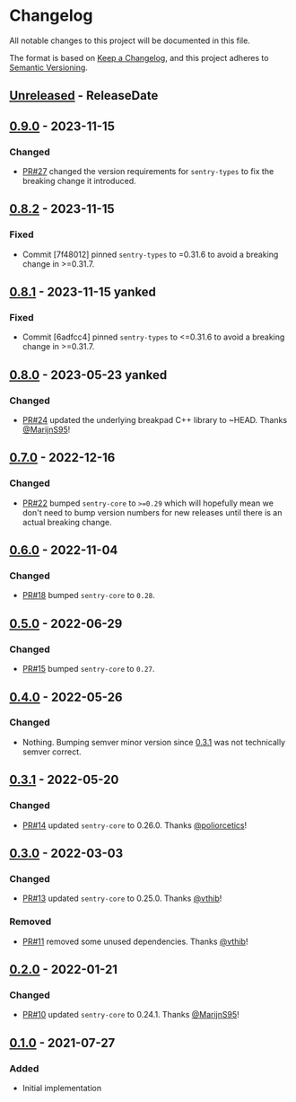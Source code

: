 <!-- markdownlint-disable blanks-around-headings blanks-around-lists no-duplicate-heading -->

# Changelog
All notable changes to this project will be documented in this file.

The format is based on [Keep a Changelog](https://keepachangelog.com/en/1.0.0/),
and this project adheres to [Semantic Versioning](https://semver.org/spec/v2.0.0.html).

<!-- next-header -->
## [Unreleased] - ReleaseDate
## [0.9.0] - 2023-11-15
### Changed
- [PR#27](https://github.com/EmbarkStudios/sentry-contrib-rust/pull/27) changed the version requirements for `sentry-types` to fix the breaking change it introduced.

## [0.8.2] - 2023-11-15
### Fixed
- Commit [7f48012] pinned `sentry-types` to =0.31.6 to avoid a breaking change in >=0.31.7.

## [0.8.1] - 2023-11-15 **yanked**
### Fixed
- Commit [6adfcc4] pinned `sentry-types` to <=0.31.6 to avoid a breaking change in >=0.31.7.

## [0.8.0] - 2023-05-23 **yanked**
### Changed
- [PR#24](https://github.com/EmbarkStudios/sentry-contrib-rust/pull/24) updated the underlying breakpad C++ library to ~HEAD. Thanks [@MarijnS95](https://github.com/MarijnS95)!

## [0.7.0] - 2022-12-16
### Changed
- [PR#22](https://github.com/EmbarkStudios/sentry-contrib-rust/pull/22) bumped `sentry-core` to `>=0.29` which will hopefully mean we don't need to bump version numbers for new releases until there is an actual breaking change.

## [0.6.0] - 2022-11-04
### Changed
- [PR#18](https://github.com/EmbarkStudios/sentry-contrib-rust/pull/18) bumped `sentry-core` to `0.28`.

## [0.5.0] - 2022-06-29
### Changed
- [PR#15](https://github.com/EmbarkStudios/sentry-contrib-rust/pull/15) bumped `sentry-core` to `0.27`.

## [0.4.0] - 2022-05-26
### Changed
- Nothing. Bumping semver minor version since [0.3.1] was not technically semver correct.

## [0.3.1] - 2022-05-20
### Changed
- [PR#14](https://github.com/EmbarkStudios/sentry-contrib-rust/pull/14) updated `sentry-core` to 0.26.0. Thanks [@poliorcetics](https://github.com/poliorcetics)!

## [0.3.0] - 2022-03-03
### Changed
- [PR#13](https://github.com/EmbarkStudios/sentry-contrib-rust/pull/13) updated `sentry-core` to 0.25.0. Thanks [@vthib](https://github.com/vthib)!

### Removed
- [PR#11](https://github.com/EmbarkStudios/sentry-contrib-rust/pull/11) removed some unused dependencies. Thanks [@vthib](https://github.com/vthib)!

## [0.2.0] - 2022-01-21
### Changed
- [PR#10](https://github.com/EmbarkStudios/sentry-contrib-rust/pull/10) updated `sentry-core` to 0.24.1. Thanks [@MarijnS95](https://github.com/MarijnS95)!

## [0.1.0] - 2021-07-27
### Added
- Initial implementation

<!-- next-url -->
[Unreleased]: https://github.com/EmbarkStudios/sentry-contrib-rust/compare/0.9.0...HEAD
[0.9.0]: https://github.com/EmbarkStudios/sentry-contrib-rust/compare/0.8.2...0.9.0
[0.8.2]: https://github.com/EmbarkStudios/sentry-contrib-rust/compare/0.8.1...0.8.2
[0.8.1]: https://github.com/EmbarkStudios/sentry-contrib-rust/compare/0.8.0...0.8.1
[0.8.0]: https://github.com/EmbarkStudios/sentry-contrib-rust/compare/0.7.0...0.8.0
[0.7.0]: https://github.com/EmbarkStudios/sentry-contrib-rust/compare/0.6.0...0.7.0
[0.6.0]: https://github.com/EmbarkStudios/sentry-contrib-rust/compare/0.5.0...0.6.0
[0.5.0]: https://github.com/EmbarkStudios/sentry-contrib-rust/compare/0.4.0...0.5.0
[0.4.0]: https://github.com/EmbarkStudios/sentry-contrib-rust/compare/0.3.1...0.4.0
[0.3.1]: https://github.com/EmbarkStudios/sentry-contrib-rust/compare/0.3.0...0.3.1
[0.3.0]: https://github.com/EmbarkStudios/sentry-contrib-rust/compare/0.2.0...0.3.0
[0.2.0]: https://github.com/EmbarkStudios/sentry-contrib-rust/compare/0.1.0...0.2.0
[0.1.0]: https://github.com/EmbarkStudios/sentry-contrib-rust/releases/tag/0.1.0
